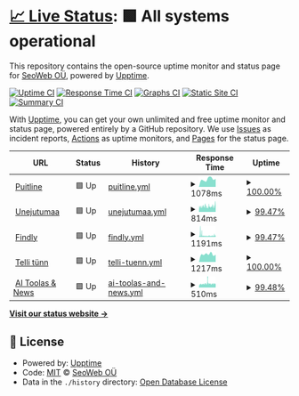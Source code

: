 # [📈 Live Status](https://SeoWeb.github.io/upptime): <!--live status--> **🟩 All systems operational**

This repository contains the open-source uptime monitor and status page for [SeoWeb OÜ](https://www.seoweb.ee), powered by [Upptime](https://github.com/upptime/upptime).

[![Uptime CI](https://github.com/SeoWeb/upptime/workflows/Uptime%20CI/badge.svg)](https://github.com/SeoWeb/upptime/actions?query=workflow%3A%22Uptime+CI%22)
[![Response Time CI](https://github.com/SeoWeb/upptime/workflows/Response%20Time%20CI/badge.svg)](https://github.com/SeoWeb/upptime/actions?query=workflow%3A%22Response+Time+CI%22)
[![Graphs CI](https://github.com/SeoWeb/upptime/workflows/Graphs%20CI/badge.svg)](https://github.com/SeoWeb/upptime/actions?query=workflow%3A%22Graphs+CI%22)
[![Static Site CI](https://github.com/SeoWeb/upptime/workflows/Static%20Site%20CI/badge.svg)](https://github.com/SeoWeb/upptime/actions?query=workflow%3A%22Static+Site+CI%22)
[![Summary CI](https://github.com/SeoWeb/upptime/workflows/Summary%20CI/badge.svg)](https://github.com/SeoWeb/upptime/actions?query=workflow%3A%22Summary+CI%22)

With [Upptime](https://upptime.js.org), you can get your own unlimited and free uptime monitor and status page, powered entirely by a GitHub repository. We use [Issues](https://github.com/SeoWeb/upptime/issues) as incident reports, [Actions](https://github.com/SeoWeb/upptime/actions) as uptime monitors, and [Pages](https://SeoWeb.github.io/upptime) for the status page.

<!--start: status pages-->
<!-- This summary is generated by Upptime (https://github.com/upptime/upptime) -->
<!-- Do not edit this manually, your changes will be overwritten -->
<!-- prettier-ignore -->
| URL | Status | History | Response Time | Uptime |
| --- | ------ | ------- | ------------- | ------ |
| <img alt="" src="https://icons.duckduckgo.com/ip3/puitline.ee.ico" height="13"> [Puitline](https://puitline.ee) | 🟩 Up | [puitline.yml](https://github.com/SeoWeb/upptime/commits/HEAD/history/puitline.yml) | <details><summary><img alt="Response time graph" src="./graphs/puitline/response-time-week.png" height="20"> 1078ms</summary><br><a href="https://SeoWeb.github.io/upptime/history/puitline"><img alt="Response time 1216" src="https://img.shields.io/endpoint?url=https%3A%2F%2Fraw.githubusercontent.com%2FSeoWeb%2Fupptime%2FHEAD%2Fapi%2Fpuitline%2Fresponse-time.json"></a><br><a href="https://SeoWeb.github.io/upptime/history/puitline"><img alt="24-hour response time 1129" src="https://img.shields.io/endpoint?url=https%3A%2F%2Fraw.githubusercontent.com%2FSeoWeb%2Fupptime%2FHEAD%2Fapi%2Fpuitline%2Fresponse-time-day.json"></a><br><a href="https://SeoWeb.github.io/upptime/history/puitline"><img alt="7-day response time 1078" src="https://img.shields.io/endpoint?url=https%3A%2F%2Fraw.githubusercontent.com%2FSeoWeb%2Fupptime%2FHEAD%2Fapi%2Fpuitline%2Fresponse-time-week.json"></a><br><a href="https://SeoWeb.github.io/upptime/history/puitline"><img alt="30-day response time 1201" src="https://img.shields.io/endpoint?url=https%3A%2F%2Fraw.githubusercontent.com%2FSeoWeb%2Fupptime%2FHEAD%2Fapi%2Fpuitline%2Fresponse-time-month.json"></a><br><a href="https://SeoWeb.github.io/upptime/history/puitline"><img alt="1-year response time 1207" src="https://img.shields.io/endpoint?url=https%3A%2F%2Fraw.githubusercontent.com%2FSeoWeb%2Fupptime%2FHEAD%2Fapi%2Fpuitline%2Fresponse-time-year.json"></a></details> | <details><summary><a href="https://SeoWeb.github.io/upptime/history/puitline">100.00%</a></summary><a href="https://SeoWeb.github.io/upptime/history/puitline"><img alt="All-time uptime 99.99%" src="https://img.shields.io/endpoint?url=https%3A%2F%2Fraw.githubusercontent.com%2FSeoWeb%2Fupptime%2FHEAD%2Fapi%2Fpuitline%2Fuptime.json"></a><br><a href="https://SeoWeb.github.io/upptime/history/puitline"><img alt="24-hour uptime 100.00%" src="https://img.shields.io/endpoint?url=https%3A%2F%2Fraw.githubusercontent.com%2FSeoWeb%2Fupptime%2FHEAD%2Fapi%2Fpuitline%2Fuptime-day.json"></a><br><a href="https://SeoWeb.github.io/upptime/history/puitline"><img alt="7-day uptime 100.00%" src="https://img.shields.io/endpoint?url=https%3A%2F%2Fraw.githubusercontent.com%2FSeoWeb%2Fupptime%2FHEAD%2Fapi%2Fpuitline%2Fuptime-week.json"></a><br><a href="https://SeoWeb.github.io/upptime/history/puitline"><img alt="30-day uptime 100.00%" src="https://img.shields.io/endpoint?url=https%3A%2F%2Fraw.githubusercontent.com%2FSeoWeb%2Fupptime%2FHEAD%2Fapi%2Fpuitline%2Fuptime-month.json"></a><br><a href="https://SeoWeb.github.io/upptime/history/puitline"><img alt="1-year uptime 99.99%" src="https://img.shields.io/endpoint?url=https%3A%2F%2Fraw.githubusercontent.com%2FSeoWeb%2Fupptime%2FHEAD%2Fapi%2Fpuitline%2Fuptime-year.json"></a></details>
| <img alt="" src="https://icons.duckduckgo.com/ip3/unejutumaa.ee.ico" height="13"> [Unejutumaa](https://unejutumaa.ee) | 🟩 Up | [unejutumaa.yml](https://github.com/SeoWeb/upptime/commits/HEAD/history/unejutumaa.yml) | <details><summary><img alt="Response time graph" src="./graphs/unejutumaa/response-time-week.png" height="20"> 814ms</summary><br><a href="https://SeoWeb.github.io/upptime/history/unejutumaa"><img alt="Response time 698" src="https://img.shields.io/endpoint?url=https%3A%2F%2Fraw.githubusercontent.com%2FSeoWeb%2Fupptime%2FHEAD%2Fapi%2Funejutumaa%2Fresponse-time.json"></a><br><a href="https://SeoWeb.github.io/upptime/history/unejutumaa"><img alt="24-hour response time 873" src="https://img.shields.io/endpoint?url=https%3A%2F%2Fraw.githubusercontent.com%2FSeoWeb%2Fupptime%2FHEAD%2Fapi%2Funejutumaa%2Fresponse-time-day.json"></a><br><a href="https://SeoWeb.github.io/upptime/history/unejutumaa"><img alt="7-day response time 814" src="https://img.shields.io/endpoint?url=https%3A%2F%2Fraw.githubusercontent.com%2FSeoWeb%2Fupptime%2FHEAD%2Fapi%2Funejutumaa%2Fresponse-time-week.json"></a><br><a href="https://SeoWeb.github.io/upptime/history/unejutumaa"><img alt="30-day response time 919" src="https://img.shields.io/endpoint?url=https%3A%2F%2Fraw.githubusercontent.com%2FSeoWeb%2Fupptime%2FHEAD%2Fapi%2Funejutumaa%2Fresponse-time-month.json"></a><br><a href="https://SeoWeb.github.io/upptime/history/unejutumaa"><img alt="1-year response time 708" src="https://img.shields.io/endpoint?url=https%3A%2F%2Fraw.githubusercontent.com%2FSeoWeb%2Fupptime%2FHEAD%2Fapi%2Funejutumaa%2Fresponse-time-year.json"></a></details> | <details><summary><a href="https://SeoWeb.github.io/upptime/history/unejutumaa">99.47%</a></summary><a href="https://SeoWeb.github.io/upptime/history/unejutumaa"><img alt="All-time uptime 99.97%" src="https://img.shields.io/endpoint?url=https%3A%2F%2Fraw.githubusercontent.com%2FSeoWeb%2Fupptime%2FHEAD%2Fapi%2Funejutumaa%2Fuptime.json"></a><br><a href="https://SeoWeb.github.io/upptime/history/unejutumaa"><img alt="24-hour uptime 97.37%" src="https://img.shields.io/endpoint?url=https%3A%2F%2Fraw.githubusercontent.com%2FSeoWeb%2Fupptime%2FHEAD%2Fapi%2Funejutumaa%2Fuptime-day.json"></a><br><a href="https://SeoWeb.github.io/upptime/history/unejutumaa"><img alt="7-day uptime 99.47%" src="https://img.shields.io/endpoint?url=https%3A%2F%2Fraw.githubusercontent.com%2FSeoWeb%2Fupptime%2FHEAD%2Fapi%2Funejutumaa%2Fuptime-week.json"></a><br><a href="https://SeoWeb.github.io/upptime/history/unejutumaa"><img alt="30-day uptime 99.88%" src="https://img.shields.io/endpoint?url=https%3A%2F%2Fraw.githubusercontent.com%2FSeoWeb%2Fupptime%2FHEAD%2Fapi%2Funejutumaa%2Fuptime-month.json"></a><br><a href="https://SeoWeb.github.io/upptime/history/unejutumaa"><img alt="1-year uptime 99.97%" src="https://img.shields.io/endpoint?url=https%3A%2F%2Fraw.githubusercontent.com%2FSeoWeb%2Fupptime%2FHEAD%2Fapi%2Funejutumaa%2Fuptime-year.json"></a></details>
| <img alt="" src="https://icons.duckduckgo.com/ip3/findly.ee.ico" height="13"> [Findly](https://findly.ee) | 🟩 Up | [findly.yml](https://github.com/SeoWeb/upptime/commits/HEAD/history/findly.yml) | <details><summary><img alt="Response time graph" src="./graphs/findly/response-time-week.png" height="20"> 1191ms</summary><br><a href="https://SeoWeb.github.io/upptime/history/findly"><img alt="Response time 730" src="https://img.shields.io/endpoint?url=https%3A%2F%2Fraw.githubusercontent.com%2FSeoWeb%2Fupptime%2FHEAD%2Fapi%2Ffindly%2Fresponse-time.json"></a><br><a href="https://SeoWeb.github.io/upptime/history/findly"><img alt="24-hour response time 978" src="https://img.shields.io/endpoint?url=https%3A%2F%2Fraw.githubusercontent.com%2FSeoWeb%2Fupptime%2FHEAD%2Fapi%2Ffindly%2Fresponse-time-day.json"></a><br><a href="https://SeoWeb.github.io/upptime/history/findly"><img alt="7-day response time 1191" src="https://img.shields.io/endpoint?url=https%3A%2F%2Fraw.githubusercontent.com%2FSeoWeb%2Fupptime%2FHEAD%2Fapi%2Ffindly%2Fresponse-time-week.json"></a><br><a href="https://SeoWeb.github.io/upptime/history/findly"><img alt="30-day response time 1131" src="https://img.shields.io/endpoint?url=https%3A%2F%2Fraw.githubusercontent.com%2FSeoWeb%2Fupptime%2FHEAD%2Fapi%2Ffindly%2Fresponse-time-month.json"></a><br><a href="https://SeoWeb.github.io/upptime/history/findly"><img alt="1-year response time 731" src="https://img.shields.io/endpoint?url=https%3A%2F%2Fraw.githubusercontent.com%2FSeoWeb%2Fupptime%2FHEAD%2Fapi%2Ffindly%2Fresponse-time-year.json"></a></details> | <details><summary><a href="https://SeoWeb.github.io/upptime/history/findly">99.47%</a></summary><a href="https://SeoWeb.github.io/upptime/history/findly"><img alt="All-time uptime 99.98%" src="https://img.shields.io/endpoint?url=https%3A%2F%2Fraw.githubusercontent.com%2FSeoWeb%2Fupptime%2FHEAD%2Fapi%2Ffindly%2Fuptime.json"></a><br><a href="https://SeoWeb.github.io/upptime/history/findly"><img alt="24-hour uptime 97.37%" src="https://img.shields.io/endpoint?url=https%3A%2F%2Fraw.githubusercontent.com%2FSeoWeb%2Fupptime%2FHEAD%2Fapi%2Ffindly%2Fuptime-day.json"></a><br><a href="https://SeoWeb.github.io/upptime/history/findly"><img alt="7-day uptime 99.47%" src="https://img.shields.io/endpoint?url=https%3A%2F%2Fraw.githubusercontent.com%2FSeoWeb%2Fupptime%2FHEAD%2Fapi%2Ffindly%2Fuptime-week.json"></a><br><a href="https://SeoWeb.github.io/upptime/history/findly"><img alt="30-day uptime 99.88%" src="https://img.shields.io/endpoint?url=https%3A%2F%2Fraw.githubusercontent.com%2FSeoWeb%2Fupptime%2FHEAD%2Fapi%2Ffindly%2Fuptime-month.json"></a><br><a href="https://SeoWeb.github.io/upptime/history/findly"><img alt="1-year uptime 99.98%" src="https://img.shields.io/endpoint?url=https%3A%2F%2Fraw.githubusercontent.com%2FSeoWeb%2Fupptime%2FHEAD%2Fapi%2Ffindly%2Fuptime-year.json"></a></details>
| <img alt="" src="https://icons.duckduckgo.com/ip3/www.xn--tellitnn-c6a.ee.ico" height="13"> [Telli tünn](https://www.xn--tellitnn-c6a.ee) | 🟩 Up | [telli-tuenn.yml](https://github.com/SeoWeb/upptime/commits/HEAD/history/telli-tuenn.yml) | <details><summary><img alt="Response time graph" src="./graphs/telli-tuenn/response-time-week.png" height="20"> 1217ms</summary><br><a href="https://SeoWeb.github.io/upptime/history/telli-tuenn"><img alt="Response time 1426" src="https://img.shields.io/endpoint?url=https%3A%2F%2Fraw.githubusercontent.com%2FSeoWeb%2Fupptime%2FHEAD%2Fapi%2Ftelli-tuenn%2Fresponse-time.json"></a><br><a href="https://SeoWeb.github.io/upptime/history/telli-tuenn"><img alt="24-hour response time 1144" src="https://img.shields.io/endpoint?url=https%3A%2F%2Fraw.githubusercontent.com%2FSeoWeb%2Fupptime%2FHEAD%2Fapi%2Ftelli-tuenn%2Fresponse-time-day.json"></a><br><a href="https://SeoWeb.github.io/upptime/history/telli-tuenn"><img alt="7-day response time 1217" src="https://img.shields.io/endpoint?url=https%3A%2F%2Fraw.githubusercontent.com%2FSeoWeb%2Fupptime%2FHEAD%2Fapi%2Ftelli-tuenn%2Fresponse-time-week.json"></a><br><a href="https://SeoWeb.github.io/upptime/history/telli-tuenn"><img alt="30-day response time 1325" src="https://img.shields.io/endpoint?url=https%3A%2F%2Fraw.githubusercontent.com%2FSeoWeb%2Fupptime%2FHEAD%2Fapi%2Ftelli-tuenn%2Fresponse-time-month.json"></a><br><a href="https://SeoWeb.github.io/upptime/history/telli-tuenn"><img alt="1-year response time 1426" src="https://img.shields.io/endpoint?url=https%3A%2F%2Fraw.githubusercontent.com%2FSeoWeb%2Fupptime%2FHEAD%2Fapi%2Ftelli-tuenn%2Fresponse-time-year.json"></a></details> | <details><summary><a href="https://SeoWeb.github.io/upptime/history/telli-tuenn">100.00%</a></summary><a href="https://SeoWeb.github.io/upptime/history/telli-tuenn"><img alt="All-time uptime 99.59%" src="https://img.shields.io/endpoint?url=https%3A%2F%2Fraw.githubusercontent.com%2FSeoWeb%2Fupptime%2FHEAD%2Fapi%2Ftelli-tuenn%2Fuptime.json"></a><br><a href="https://SeoWeb.github.io/upptime/history/telli-tuenn"><img alt="24-hour uptime 100.00%" src="https://img.shields.io/endpoint?url=https%3A%2F%2Fraw.githubusercontent.com%2FSeoWeb%2Fupptime%2FHEAD%2Fapi%2Ftelli-tuenn%2Fuptime-day.json"></a><br><a href="https://SeoWeb.github.io/upptime/history/telli-tuenn"><img alt="7-day uptime 100.00%" src="https://img.shields.io/endpoint?url=https%3A%2F%2Fraw.githubusercontent.com%2FSeoWeb%2Fupptime%2FHEAD%2Fapi%2Ftelli-tuenn%2Fuptime-week.json"></a><br><a href="https://SeoWeb.github.io/upptime/history/telli-tuenn"><img alt="30-day uptime 100.00%" src="https://img.shields.io/endpoint?url=https%3A%2F%2Fraw.githubusercontent.com%2FSeoWeb%2Fupptime%2FHEAD%2Fapi%2Ftelli-tuenn%2Fuptime-month.json"></a><br><a href="https://SeoWeb.github.io/upptime/history/telli-tuenn"><img alt="1-year uptime 99.59%" src="https://img.shields.io/endpoint?url=https%3A%2F%2Fraw.githubusercontent.com%2FSeoWeb%2Fupptime%2FHEAD%2Fapi%2Ftelli-tuenn%2Fuptime-year.json"></a></details>
| <img alt="" src="https://icons.duckduckgo.com/ip3/ai-tools-and-news.com.ico" height="13"> [AI Toolas & News](https://ai-tools-and-news.com) | 🟩 Up | [ai-toolas-and-news.yml](https://github.com/SeoWeb/upptime/commits/HEAD/history/ai-toolas-and-news.yml) | <details><summary><img alt="Response time graph" src="./graphs/ai-toolas-and-news/response-time-week.png" height="20"> 510ms</summary><br><a href="https://SeoWeb.github.io/upptime/history/ai-toolas-and-news"><img alt="Response time 505" src="https://img.shields.io/endpoint?url=https%3A%2F%2Fraw.githubusercontent.com%2FSeoWeb%2Fupptime%2FHEAD%2Fapi%2Fai-toolas-and-news%2Fresponse-time.json"></a><br><a href="https://SeoWeb.github.io/upptime/history/ai-toolas-and-news"><img alt="24-hour response time 486" src="https://img.shields.io/endpoint?url=https%3A%2F%2Fraw.githubusercontent.com%2FSeoWeb%2Fupptime%2FHEAD%2Fapi%2Fai-toolas-and-news%2Fresponse-time-day.json"></a><br><a href="https://SeoWeb.github.io/upptime/history/ai-toolas-and-news"><img alt="7-day response time 510" src="https://img.shields.io/endpoint?url=https%3A%2F%2Fraw.githubusercontent.com%2FSeoWeb%2Fupptime%2FHEAD%2Fapi%2Fai-toolas-and-news%2Fresponse-time-week.json"></a><br><a href="https://SeoWeb.github.io/upptime/history/ai-toolas-and-news"><img alt="30-day response time 510" src="https://img.shields.io/endpoint?url=https%3A%2F%2Fraw.githubusercontent.com%2FSeoWeb%2Fupptime%2FHEAD%2Fapi%2Fai-toolas-and-news%2Fresponse-time-month.json"></a><br><a href="https://SeoWeb.github.io/upptime/history/ai-toolas-and-news"><img alt="1-year response time 505" src="https://img.shields.io/endpoint?url=https%3A%2F%2Fraw.githubusercontent.com%2FSeoWeb%2Fupptime%2FHEAD%2Fapi%2Fai-toolas-and-news%2Fresponse-time-year.json"></a></details> | <details><summary><a href="https://SeoWeb.github.io/upptime/history/ai-toolas-and-news">99.48%</a></summary><a href="https://SeoWeb.github.io/upptime/history/ai-toolas-and-news"><img alt="All-time uptime 97.70%" src="https://img.shields.io/endpoint?url=https%3A%2F%2Fraw.githubusercontent.com%2FSeoWeb%2Fupptime%2FHEAD%2Fapi%2Fai-toolas-and-news%2Fuptime.json"></a><br><a href="https://SeoWeb.github.io/upptime/history/ai-toolas-and-news"><img alt="24-hour uptime 97.38%" src="https://img.shields.io/endpoint?url=https%3A%2F%2Fraw.githubusercontent.com%2FSeoWeb%2Fupptime%2FHEAD%2Fapi%2Fai-toolas-and-news%2Fuptime-day.json"></a><br><a href="https://SeoWeb.github.io/upptime/history/ai-toolas-and-news"><img alt="7-day uptime 99.48%" src="https://img.shields.io/endpoint?url=https%3A%2F%2Fraw.githubusercontent.com%2FSeoWeb%2Fupptime%2FHEAD%2Fapi%2Fai-toolas-and-news%2Fuptime-week.json"></a><br><a href="https://SeoWeb.github.io/upptime/history/ai-toolas-and-news"><img alt="30-day uptime 99.88%" src="https://img.shields.io/endpoint?url=https%3A%2F%2Fraw.githubusercontent.com%2FSeoWeb%2Fupptime%2FHEAD%2Fapi%2Fai-toolas-and-news%2Fuptime-month.json"></a><br><a href="https://SeoWeb.github.io/upptime/history/ai-toolas-and-news"><img alt="1-year uptime 97.70%" src="https://img.shields.io/endpoint?url=https%3A%2F%2Fraw.githubusercontent.com%2FSeoWeb%2Fupptime%2FHEAD%2Fapi%2Fai-toolas-and-news%2Fuptime-year.json"></a></details>

<!--end: status pages-->

[**Visit our status website →**](https://SeoWeb.github.io/upptime)

## 📄 License

- Powered by: [Upptime](https://github.com/upptime/upptime)
- Code: [MIT](./LICENSE) © [SeoWeb OÜ](https://www.seoweb.ee)
- Data in the `./history` directory: [Open Database License](https://opendatacommons.org/licenses/odbl/1-0/)

